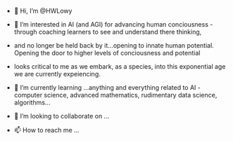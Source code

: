 - 👋 Hi, I’m @HWLowy
- 👀 I’m interested in AI (and AGI) for advancing human conciousness - through coaching learners to see and understand there thinking, 
- and no longer be held back by it...opening to innate human potential. Opening the door to higher levels of conciousness and potential
- looks critical to me as we embark, as a species, into this exponential age we are currently expeiencing.

- 🌱 I’m currently learning ...anything and everything related to AI - computer science, advanced mathematics, rudimentary data science, algorithms...

- 💞️ I’m looking to collaborate on ...
- 📫 How to reach me ...

<!---
HWLowy/HWLowy is a ✨ special ✨ repository because its `README.md` (this file) appears on your GitHub profile.
You can click the Preview link to take a look at your changes.
--->
